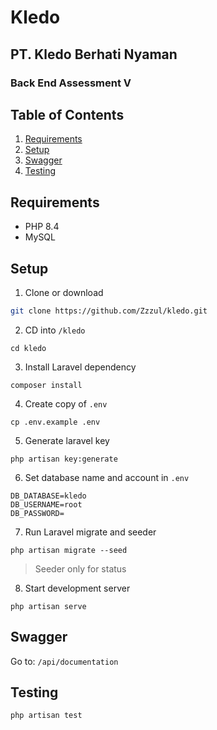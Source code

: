 # Kledo
## PT. Kledo Berhati Nyaman
### Back End Assessment V

## Table of Contents
1. [Requirements](#requirements)
2. [Setup](#setup)
3. [Swagger](#swagger)
4. [Testing](#testing)

## Requirements
- PHP 8.4
- MySQL

## Setup
1. Clone or download
```bash
git clone https://github.com/Zzzul/kledo.git
```

2. CD into `/kledo`
```shell 
cd kledo
```

3. Install Laravel dependency
```shell
composer install
```

4. Create copy of ```.env```
```shell
cp .env.example .env
```

5. Generate laravel key
```shell
php artisan key:generate
```

6. Set database name and account in ```.env```
```shell
DB_DATABASE=kledo
DB_USERNAME=root
DB_PASSWORD=
```

7.  Run Laravel migrate and seeder
```shell
php artisan migrate --seed
```
> Seeder only for status

8. Start development server
```shell
php artisan serve
```

## Swagger
Go to: `/api/documentation`

## Testing
```shell
php artisan test
```
